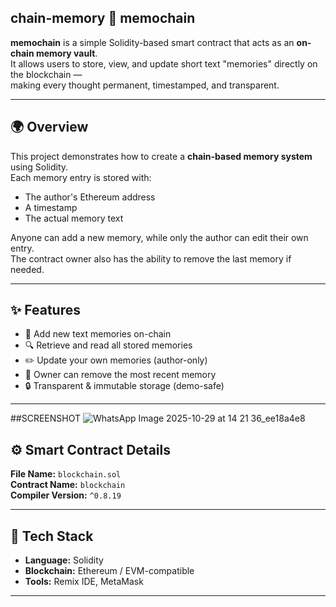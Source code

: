## chain-memory 🧠 memochain

**memochain** is a simple Solidity-based smart contract that acts as an **on-chain memory vault**.  
It allows users to store, view, and update short text "memories" directly on the blockchain —  
making every thought permanent, timestamped, and transparent.

---

## 🌍 Overview

This project demonstrates how to create a **chain-based memory system** using Solidity.  
Each memory entry is stored with:
- The author's Ethereum address  
- A timestamp  
- The actual memory text  

Anyone can add a new memory, while only the author can edit their own entry.  
The contract owner also has the ability to remove the last memory if needed.

---

## ✨ Features

- 📝 Add new text memories on-chain  
- 🔍 Retrieve and read all stored memories  
- ✏️ Update your own memories (author-only)  
- 🧹 Owner can remove the most recent memory  
- 🔒 Transparent & immutable storage (demo-safe)

---
##SCREENSHOT
![WhatsApp Image 2025-10-29 at 14 21 36_ee18a4e8](https://github.com/user-attachments/assets/8b926f32-f5ed-4278-94f1-c366f1c6236e)


## ⚙️ Smart Contract Details

**File Name:** `blockchain.sol`  
**Contract Name:** `blockchain`  
**Compiler Version:** `^0.8.19`

---

## 🧰 Tech Stack

- **Language:** Solidity  
- **Blockchain:** Ethereum / EVM-compatible  
- **Tools:** Remix IDE, MetaMask  

---


```solidity

